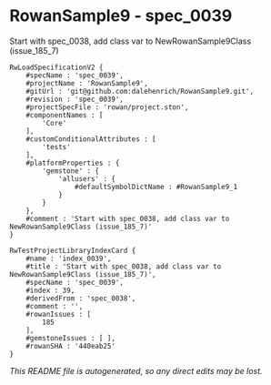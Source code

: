 # RowanSample9 - spec_0039
Start with spec_0038, add class var to NewRowanSample9Class (issue_185_7)
```
RwLoadSpecificationV2 {
	#specName : 'spec_0039',
	#projectName : 'RowanSample9',
	#gitUrl : 'git@github.com:dalehenrich/RowanSample9.git',
	#revision : 'spec_0039',
	#projectSpecFile : 'rowan/project.ston',
	#componentNames : [
		'Core'
	],
	#customConditionalAttributes : [
		'tests'
	],
	#platformProperties : {
		'gemstone' : {
			'allusers' : {
				#defaultSymbolDictName : #RowanSample9_1
			}
		}
	},
	#comment : 'Start with spec_0038, add class var to NewRowanSample9Class (issue_185_7)'
}

RwTestProjectLibraryIndexCard {
	#name : 'index_0039',
	#title : 'Start with spec_0038, add class var to NewRowanSample9Class (issue_185_7)',
	#specName : 'spec_0039',
	#index : 39,
	#derivedFrom : 'spec_0038',
	#comment : '',
	#rowanIssues : [
		185
	],
	#gemstoneIssues : [ ],
	#rowanSHA : '440eab25'
}
```

*This README file is autogenerated, so any direct edits may be lost.*
